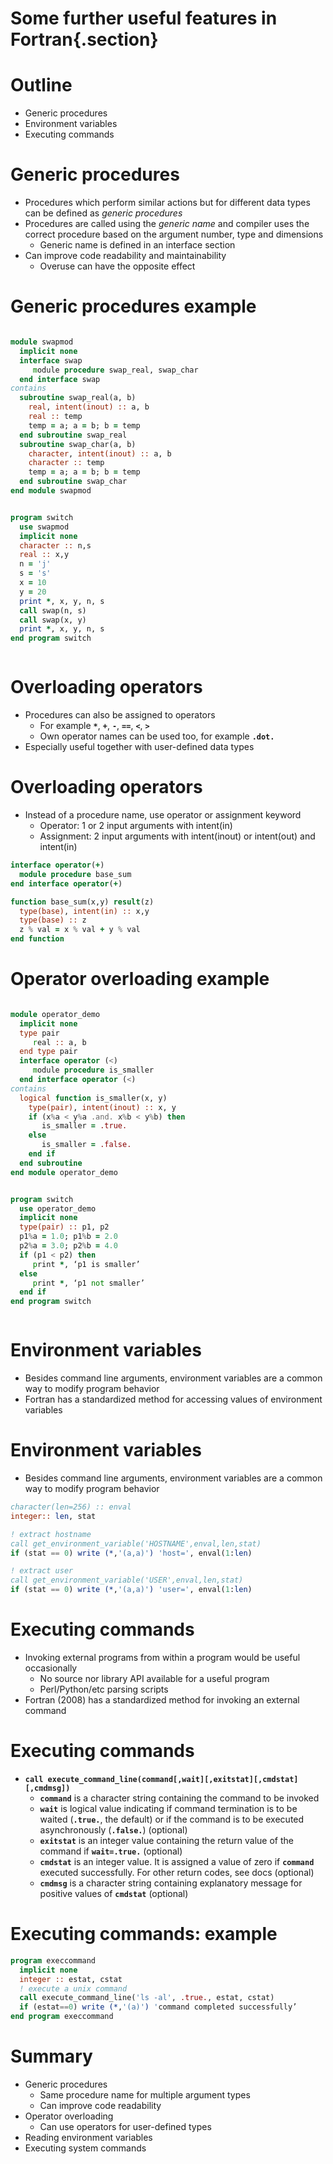 # Some further useful features in Fortran{.section}

# Outline

- Generic procedures
- Environment variables
- Executing commands

# Generic procedures

- Procedures which perform similar actions but for different data
  types can be defined as *generic procedures*
- Procedures are called using the *generic name* and compiler uses the
  correct procedure based on the argument number, type and dimensions
    - Generic name is defined in an interface section
- Can improve code readability and maintainability
    - Overuse can have the opposite effect

# Generic procedures example

<div class="column">

```fortran
module swapmod
  implicit none
  interface swap
     module procedure swap_real, swap_char
  end interface swap
contains
  subroutine swap_real(a, b)
    real, intent(inout) :: a, b
    real :: temp
    temp = a; a = b; b = temp
  end subroutine swap_real
  subroutine swap_char(a, b)
    character, intent(inout) :: a, b
    character :: temp
    temp = a; a = b; b = temp
  end subroutine swap_char
end module swapmod
```

</div>
<div class="column">

``` fortran
program switch
  use swapmod
  implicit none
  character :: n,s
  real :: x,y
  n = 'j'
  s = 's'
  x = 10
  y = 20
  print *, x, y, n, s
  call swap(n, s)
  call swap(x, y)
  print *, x, y, n, s
end program switch
```

</div>

# Overloading operators

- Procedures can also be assigned to operators
    - For example **`*`**, **`+`**, **`-`**, **`==`**, **`<`**,
      **`>`**
    - Own operator names can be used too, for example **`.dot.`**
- Especially useful together with user-defined data types

# Overloading operators

- Instead of a procedure name, use operator or assignment keyword
    - Operator: 1 or 2 input arguments with intent(in)
    - Assignment: 2 input arguments with intent(inout) or intent(out)
      and intent(in)

```fortran
interface operator(+)
  module procedure base_sum
end interface operator(+)

function base_sum(x,y) result(z)
  type(base), intent(in) :: x,y
  type(base) :: z
  z % val = x % val + y % val
end function
```

# Operator overloading example

<div class="column">

``` fortran
module operator_demo
  implicit none
  type pair
     real :: a, b
  end type pair
  interface operator (<)
     module procedure is_smaller
  end interface operator (<)
contains
  logical function is_smaller(x, y)
    type(pair), intent(inout) :: x, y
    if (x%a < y%a .and. x%b < y%b) then
       is_smaller = .true.
    else
       is_smaller = .false.
    end if
  end subroutine
end module operator_demo
```

</div>
<div class="column">

``` fortran
program switch
  use operator_demo
  implicit none
  type(pair) :: p1, p2
  p1%a = 1.0; p1%b = 2.0
  p2%a = 3.0; p2%b = 4.0
  if (p1 < p2) then
     print *, ‘p1 is smaller’
  else
     print *, ‘p1 not smaller’
  end if
end program switch
```

</div>


# Environment variables

- Besides command line arguments, environment variables are a common
  way to modify program behavior
- Fortran has a standardized method for accessing values of
  environment variables

# Environment variables

- Besides command line arguments, environment variables are a common
  way to modify program behavior

``` fortran
character(len=256) :: enval
integer:: len, stat

! extract hostname
call get_environment_variable('HOSTNAME',enval,len,stat)
if (stat == 0) write (*,'(a,a)') 'host=', enval(1:len)

! extract user
call get_environment_variable('USER',enval,len,stat)
if (stat == 0) write (*,'(a,a)') 'user=', enval(1:len)
```

# Executing commands
    
- Invoking external programs from within a program would be useful
  occasionally
    - No source nor library API available for a useful program
    - Perl/Python/etc parsing scripts
- Fortran (2008) has a standardized method for invoking an external
  command

# Executing commands

- **`call execute_command_line(command[,wait][,exitstat][,cmdstat][,cmdmsg])`**
    - **`command`** is a character string containing the command to be
      invoked
    - **`wait`** is logical value indicating if command termination is to be
      waited (**`.true.`**, the default) or if the command is to be executed
      asynchronously (**`.false.`**) (optional)
    - **`exitstat`** is an integer value containing the return value of the
      command if **`wait=.true.`** (optional)
    - **`cmdstat`** is an integer value. It is assigned a value of zero if
      **`command`** executed successfully. For other return codes, see docs
      (optional)
    - **`cmdmsg`** is a character string containing explanatory message for
      positive values of **`cmdstat`** (optional)

# Executing commands: example

``` fortran
program execcommand
  implicit none
  integer :: estat, cstat
  ! execute a unix command
  call execute_command_line('ls -al', .true., estat, cstat)
  if (estat==0) write (*,'(a)') 'command completed successfully’
end program execcommand
```

# Summary

- Generic procedures
    - Same procedure name for multiple argument types
    - Can improve code readability
- Operator overloading
    - Can use operators for user-defined types
- Reading environment variables
- Executing system commands


<!--  LocalWords:  Fortran inout API
 -->
